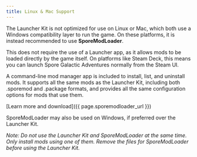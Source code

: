 ```yaml
---
title: Linux & Mac Support
---
```

The Launcher Kit is not optimized for use on Linux or Mac, which both use a Windows compatibility layer to run the game. On these platforms, it is instead recommended to use **SporeModLoader**.

This does not require the use of a Launcher app, as it allows mods to be loaded directly by the game itself. On platforms like Steam Deck, this means you can launch Spore Galactic Adventures normally from the Steam UI.

A command-line mod manager app is included to install, list, and uninstall mods. It supports all the same mods as the Launcher Kit, including both .sporemod and .package formats, and provides all the same configuration options for mods that use them.

[Learn more and download]({{ page.sporemodloader_url }})

SporeModLoader may also be used on Windows, if preferred over the Launcher Kit.

*Note: Do not use the Launcher Kit and SporeModLoader at the same time. Only install mods using one of them. Remove the files for SporeModLoader before using the Launcher Kit.*